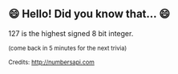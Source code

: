 ## :smile: Hello! Did you know that... :smile:
127 is the highest signed 8 bit integer.

<sup>(come back in 5 minutes for the next trivia)</sup>


<sup>Credits: http://numbersapi.com</sup>
